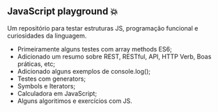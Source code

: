 ## JavaScript playground :boom:

Um repositório para testar estruturas JS, programação funcional e curiosidades da linguagem.

- Primeiramente alguns testes com array methods ES6;
- Adicionado um resumo sobre REST, RESTful, API, HTTP Verb, Boas práticas, etc;
- Adicionado alguns exemplos de console.log();
- Testes com generators;
- Symbols e Iterators;
- Calculadora em JavaScript;
- Alguns algoritimos e exercícios com JS.

